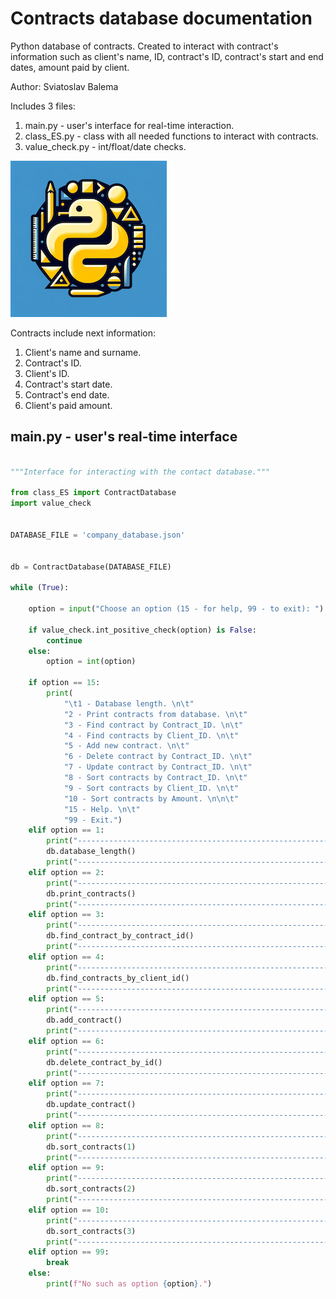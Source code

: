 # Contracts database documentation

Python database of contracts.
Created to interact with contract's information such as client's name, ID, contract's ID, contract's start and end dates, amount paid by client.

Author: Sviatoslav Balema

Includes 3 files:
1. main.py - user's interface for real-time interaction.
2. class_ES.py - class with all needed functions to interact with contracts.
3. value_check.py - int/float/date checks.

![logo.png](logo.png)

Contracts include next information:
1. Client's name and surname.
2. Contract's ID.
3. Client's ID.
4. Contract's start date.
5. Contract's end date.
6. Client's paid amount.


## main.py - user's real-time interface

```python

"""Interface for interacting with the contact database."""

from class_ES import ContractDatabase
import value_check


DATABASE_FILE = 'company_database.json'


db = ContractDatabase(DATABASE_FILE)

while (True):

    option = input("Choose an option (15 - for help, 99 - to exit): ")

    if value_check.int_positive_check(option) is False:
        continue
    else:
        option = int(option)

    if option == 15:
        print(
            "\t1 - Database length. \n\t"
            "2 - Print contracts from database. \n\t"
            "3 - Find contract by Contract_ID. \n\t"
            "4 - Find contracts by Client_ID. \n\t"
            "5 - Add new contract. \n\t"
            "6 - Delete contract by Contract_ID. \n\t"
            "7 - Update contract by Contract_ID. \n\t"
            "8 - Sort contracts by Contract_ID. \n\t"
            "9 - Sort contracts by Client_ID. \n\t"
            "10 - Sort contracts by Amount. \n\n\t"
            "15 - Help. \n\t"
            "99 - Exit.")
    elif option == 1:
        print("--------------------------------------------------------------")
        db.database_length()
        print("--------------------------------------------------------------")
    elif option == 2:
        print("--------------------------------------------------------------")
        db.print_contracts()
        print("--------------------------------------------------------------")
    elif option == 3:
        print("--------------------------------------------------------------")
        db.find_contract_by_contract_id()
        print("--------------------------------------------------------------")
    elif option == 4:
        print("--------------------------------------------------------------")
        db.find_contracts_by_client_id()
        print("--------------------------------------------------------------")
    elif option == 5:
        print("--------------------------------------------------------------")
        db.add_contract()
        print("--------------------------------------------------------------")
    elif option == 6:
        print("--------------------------------------------------------------")
        db.delete_contract_by_id()
        print("--------------------------------------------------------------")
    elif option == 7:
        print("--------------------------------------------------------------")
        db.update_contract()
        print("--------------------------------------------------------------")
    elif option == 8:
        print("--------------------------------------------------------------")
        db.sort_contracts(1)
        print("--------------------------------------------------------------")
    elif option == 9:
        print("--------------------------------------------------------------")
        db.sort_contracts(2)
        print("--------------------------------------------------------------")
    elif option == 10:
        print("--------------------------------------------------------------")
        db.sort_contracts(3)
        print("--------------------------------------------------------------")
    elif option == 99:
        break
    else:
        print(f"No such as option {option}.")


```
